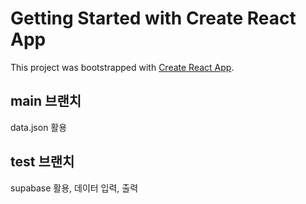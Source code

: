 # Getting Started with Create React App

This project was bootstrapped with [Create React App](https://github.com/facebook/create-react-app).

## main 브랜치

data.json 활용

## test 브랜치
supabase 활용, 데이터 입력, 출력
